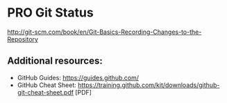 PRO Git Status
===============
http://git-scm.com/book/en/Git-Basics-Recording-Changes-to-the-Repository

Additional resources:
---------------------
- GitHub Guides: https://guides.github.com/
- GitHub Cheat Sheet: https://training.github.com/kit/downloads/github-git-cheat-sheet.pdf [PDF]
